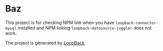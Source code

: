 # Baz

This project is for checking NPM link when you have `loopback-connector-mysql` installed and NPM linking `loopback-datasource-juggler` does not work.




The project is generated by [LoopBack](http://loopback.io).